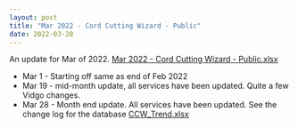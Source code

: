 ```yaml
---
layout: post
title: "Mar 2022 - Cord Cutting Wizard - Public"
date: 2022-03-28
---
```

<p>An update for Mar of 2022. <a href="/Mar 2022 - Cord Cutting Wizard - Public.xlsx">Mar 2022 - Cord Cutting Wizard - Public.xlsx</a>
  <p>
    <ul>
      <li>Mar 1 - Starting off same as end of Feb 2022
      <li>Mar 19 - mid-month update, all services have been updated. Quite a few Vidgo changes.
      <li>Mar 28 - Month end update. All services have been updated. See the change log for the database <a href="/CCW_Trend.xlsx">CCW_Trend.xlsx</a>
